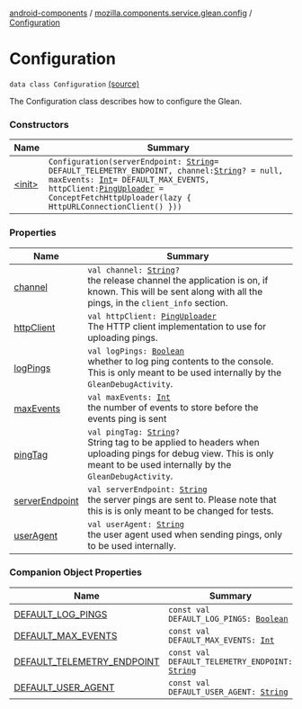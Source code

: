 [android-components](../../index.md) / [mozilla.components.service.glean.config](../index.md) / [Configuration](./index.md)

# Configuration

`data class Configuration` [(source)](https://github.com/mozilla-mobile/android-components/blob/master/components/service/glean/src/main/java/mozilla/components/service/glean/config/Configuration.kt#L27)

The Configuration class describes how to configure the Glean.

### Constructors

| Name | Summary |
|---|---|
| [&lt;init&gt;](-init-.md) | `Configuration(serverEndpoint: `[`String`](https://kotlinlang.org/api/latest/jvm/stdlib/kotlin/-string/index.html)` = DEFAULT_TELEMETRY_ENDPOINT, channel: `[`String`](https://kotlinlang.org/api/latest/jvm/stdlib/kotlin/-string/index.html)`? = null, maxEvents: `[`Int`](https://kotlinlang.org/api/latest/jvm/stdlib/kotlin/-int/index.html)` = DEFAULT_MAX_EVENTS, httpClient: `[`PingUploader`](../../mozilla.components.service.glean.net/-ping-uploader/index.md)` = ConceptFetchHttpUploader(lazy { HttpURLConnectionClient() }))` |

### Properties

| Name | Summary |
|---|---|
| [channel](channel.md) | `val channel: `[`String`](https://kotlinlang.org/api/latest/jvm/stdlib/kotlin/-string/index.html)`?`<br>the release channel the application is on, if known. This will be     sent along with all the pings, in the `client_info` section. |
| [httpClient](http-client.md) | `val httpClient: `[`PingUploader`](../../mozilla.components.service.glean.net/-ping-uploader/index.md)<br>The HTTP client implementation to use for uploading pings. |
| [logPings](log-pings.md) | `val logPings: `[`Boolean`](https://kotlinlang.org/api/latest/jvm/stdlib/kotlin/-boolean/index.html)<br>whether to log ping contents to the console. This is only meant to be used     internally by the `GleanDebugActivity`. |
| [maxEvents](max-events.md) | `val maxEvents: `[`Int`](https://kotlinlang.org/api/latest/jvm/stdlib/kotlin/-int/index.html)<br>the number of events to store before the events ping is sent |
| [pingTag](ping-tag.md) | `val pingTag: `[`String`](https://kotlinlang.org/api/latest/jvm/stdlib/kotlin/-string/index.html)`?`<br>String tag to be applied to headers when uploading pings for debug view.     This is only meant to be used internally by the `GleanDebugActivity`. |
| [serverEndpoint](server-endpoint.md) | `val serverEndpoint: `[`String`](https://kotlinlang.org/api/latest/jvm/stdlib/kotlin/-string/index.html)<br>the server pings are sent to. Please note that this is     is only meant to be changed for tests. |
| [userAgent](user-agent.md) | `val userAgent: `[`String`](https://kotlinlang.org/api/latest/jvm/stdlib/kotlin/-string/index.html)<br>the user agent used when sending pings, only to be used internally. |

### Companion Object Properties

| Name | Summary |
|---|---|
| [DEFAULT_LOG_PINGS](-d-e-f-a-u-l-t_-l-o-g_-p-i-n-g-s.md) | `const val DEFAULT_LOG_PINGS: `[`Boolean`](https://kotlinlang.org/api/latest/jvm/stdlib/kotlin/-boolean/index.html) |
| [DEFAULT_MAX_EVENTS](-d-e-f-a-u-l-t_-m-a-x_-e-v-e-n-t-s.md) | `const val DEFAULT_MAX_EVENTS: `[`Int`](https://kotlinlang.org/api/latest/jvm/stdlib/kotlin/-int/index.html) |
| [DEFAULT_TELEMETRY_ENDPOINT](-d-e-f-a-u-l-t_-t-e-l-e-m-e-t-r-y_-e-n-d-p-o-i-n-t.md) | `const val DEFAULT_TELEMETRY_ENDPOINT: `[`String`](https://kotlinlang.org/api/latest/jvm/stdlib/kotlin/-string/index.html) |
| [DEFAULT_USER_AGENT](-d-e-f-a-u-l-t_-u-s-e-r_-a-g-e-n-t.md) | `const val DEFAULT_USER_AGENT: `[`String`](https://kotlinlang.org/api/latest/jvm/stdlib/kotlin/-string/index.html) |
